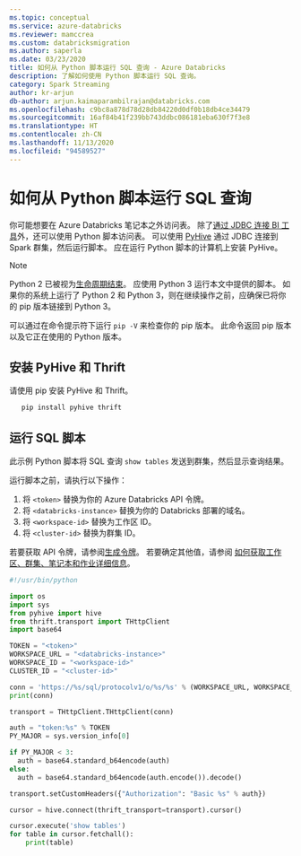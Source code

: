 ```yaml
---
ms.topic: conceptual
ms.service: azure-databricks
ms.reviewer: mamccrea
ms.custom: databricksmigration
ms.author: saperla
ms.date: 03/23/2020
title: 如何从 Python 脚本运行 SQL 查询 - Azure Databricks
description: 了解如何使用 Python 脚本运行 SQL 查询。
category: Spark Streaming
author: kr-arjun
db-author: arjun.kaimaparambilrajan@databricks.com
ms.openlocfilehash: c9bc8a878d78d28db84220d0df0b18db4ce34479
ms.sourcegitcommit: 16af84b41f239bb743ddbc086181eba630f7f3e8
ms.translationtype: HT
ms.contentlocale: zh-CN
ms.lasthandoff: 11/13/2020
ms.locfileid: "94589527"
---
```

# <a name="how-to-run-sql-queries-from-python-scripts"></a>如何从 Python 脚本运行 SQL 查询

你可能想要在 Azure Databricks 笔记本之外访问表。 除了[通过 JDBC 连接 BI 工具](/databricks/integrations/bi/jdbc-odbc-bi)外，还可以使用 Python 脚本访问表。 可以使用 [PyHive](https://github.com/dropbox/PyHive) 通过 JDBC 连接到 Spark 群集，然后运行脚本。 应在运行 Python 脚本的计算机上安装 PyHive。

> [!NOTE]
>
> Python 2 已被视为[生命周期结束](python-2-eol.md)。 应使用 Python 3 运行本文中提供的脚本。 如果你的系统上运行了 Python 2 和 Python 3，则在继续操作之前，应确保已将你的 pip 版本链接到 Python 3。
>
> 可以通过在命令提示符下运行 `pip -V` 来检查你的 pip 版本。 此命令返回 pip 版本以及它正在使用的 Python 版本。

## <a name="install-pyhive-and-thrift"></a>安装 PyHive 和 Thrift

请使用 pip 安装 PyHive 和 Thrift。

```bash
   pip install pyhive thrift
```

## <a name="run-sql-script"></a>运行 SQL 脚本

此示例 Python 脚本将 SQL 查询 `show tables` 发送到群集，然后显示查询结果。

运行脚本之前，请执行以下操作：

1. 将 `<token>` 替换为你的 Azure Databricks API 令牌。
2. 将 `<databricks-instance>` 替换为你的 Databricks 部署的域名。
3. 将 `<workspace-id>` 替换为工作区 ID。
4. 将 `<cluster-id>` 替换为群集 ID。

若要获取 API 令牌，请参阅[生成令牌](/databricks/dev-tools/api/latest/authentication#token-management)。 若要确定其他值，请参阅 [如何获取工作区、群集、笔记本和作业详细信息](/databricks/workspace/workspace-details)。

```python
#!/usr/bin/python

import os
import sys
from pyhive import hive
from thrift.transport import THttpClient
import base64

TOKEN = "<token>"
WORKSPACE_URL = "<databricks-instance>"
WORKSPACE_ID = "<workspace-id>"
CLUSTER_ID = "<cluster-id>"

conn = 'https://%s/sql/protocolv1/o/%s/%s' % (WORKSPACE_URL, WORKSPACE_ID, CLUSTER_ID)
print(conn)

transport = THttpClient.THttpClient(conn)

auth = "token:%s" % TOKEN
PY_MAJOR = sys.version_info[0]

if PY_MAJOR < 3:
  auth = base64.standard_b64encode(auth)
else:
  auth = base64.standard_b64encode(auth.encode()).decode()

transport.setCustomHeaders({"Authorization": "Basic %s" % auth})

cursor = hive.connect(thrift_transport=transport).cursor()

cursor.execute('show tables')
for table in cursor.fetchall():
    print(table)
```